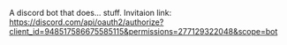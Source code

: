 A discord bot that does... stuff.
Invitaion link: <https://discord.com/api/oauth2/authorize?client_id=948517586675585115&permissions=277129322048&scope=bot>
